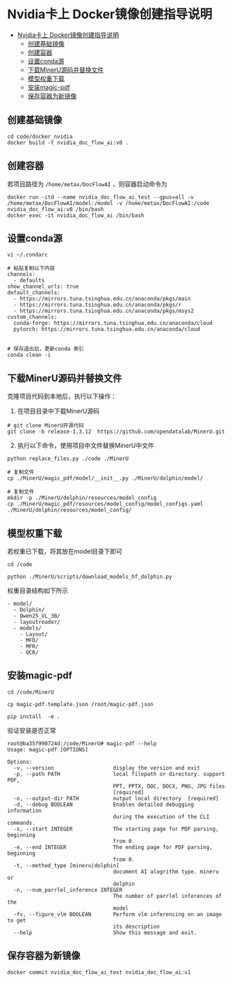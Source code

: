 # Nvidia卡上 Docker镜像创建指导说明

- [Nvidia卡上 Docker镜像创建指导说明](#nvidia卡上-docker镜像创建指导说明)
  - [创建基础镜像](#创建基础镜像)
  - [创建容器](#创建容器)
  - [设置conda源](#设置conda源)
  - [下载MinerU源码并替换文件](#下载mineru源码并替换文件)
  - [模型权重下载](#模型权重下载)
  - [安装magic-pdf](#安装magic-pdf)
  - [保存容器为新镜像](#保存容器为新镜像)

## 创建基础镜像
```shell
cd code/docker_nvidia
docker build -t nvidia_doc_flow_ai:v0 .
```

## 创建容器
若项目路径为 `/home/metax/DocFlowAI` ，则容器启动命令为
```shell
docker run -itd --name nvidia_doc_flow_ai_test --gpus=all -v /home/metax/DocFlowAI/model:/model -v /home/metax/DocFlowAI:/code  nvidia_doc_flow_ai:v0 /bin/bash
docker exec -it nvidia_doc_flow_ai /bin/bash
```

## 设置conda源
```sehll
vi ~/.condarc

# 粘贴复制以下内容
channels:
  - defaults
show_channel_urls: true
default_channels:
  - https://mirrors.tuna.tsinghua.edu.cn/anaconda/pkgs/main
  - https://mirrors.tuna.tsinghua.edu.cn/anaconda/pkgs/r
  - https://mirrors.tuna.tsinghua.edu.cn/anaconda/pkgs/msys2
custom_channels:
  conda-forge: https://mirrors.tuna.tsinghua.edu.cn/anaconda/cloud
  pytorch: https://mirrors.tuna.tsinghua.edu.cn/anaconda/cloud


# 保存退出后，更新conda 索引
conda clean -i
```

## 下载MinerU源码并替换文件
克隆项目代码到本地后，执行以下操作：

1. 在项目目录中下载MinerU源码
```shell
# git clone MinerU开源代码
git clone -b release-1.3.12  https://github.com/opendatalab/MinerU.git
```

2. 执行以下命令，使用项目中文件替换MinerU中文件

```shell
python replace_files.py ./code ./MinerU

# 复制文件
cp ./MinerU/magic_pdf/model/__init__.py ./MinerU/dolphin/model/

# 复制文件
mkdir -p ./MinerU/dolphin/resources/model_config
cp ./MinerU/magic_pdf/resources/model_config/model_configs.yaml ./MinerU/dolphin/resources/model_config/
```

## 模型权重下载
若权重已下载，将其放在model目录下即可
```shell
cd /code

python ./MinerU/scripts/download_models_hf_dolphin.py
```

权重目录结构如下所示
```
- model/
  - Dolphin/
  - Qwen25_VL_3B/
  - layoutreader/
  - models/
    - Layout/
    - MFD/
    - MFR/
    - OCR/
```

## 安装magic-pdf
```shell
cd /code/MinerU

cp magic-pdf.template.json /root/magic-pdf.json

pip install  -e .
```

验证安装是否正常
```shell
root@ba35f990724d:/code/MinerU# magic-pdf --help
Usage: magic-pdf [OPTIONS]

Options:
  -v, --version                   display the version and exit
  -p, --path PATH                 local filepath or directory. support PDF,
                                  PPT, PPTX, DOC, DOCX, PNG, JPG files
                                  [required]
  -o, --output-dir PATH           output local directory  [required]
  -d, --debug BOOLEAN             Enables detailed debugging information
                                  during the execution of the CLI commands.
  -s, --start INTEGER             The starting page for PDF parsing, beginning
                                  from 0.
  -e, --end INTEGER               The ending page for PDF parsing, beginning
                                  from 0.
  -t, --method_type [mineru|dolphin]
                                  document AI alogrithm type. mineru or
                                  dolphin
  -n, --num_parrlel_inference INTEGER
                                  The number of parrlel inferences of the
                                  model
  -fv, --figure_vlm BOOLEAN       Perform vlm inferencing on an image to get
                                  its description
  --help                          Show this message and exit.
```

## 保存容器为新镜像
```shell
docker commit nvidia_doc_flow_ai_test nvidia_doc_flow_ai:v1
```